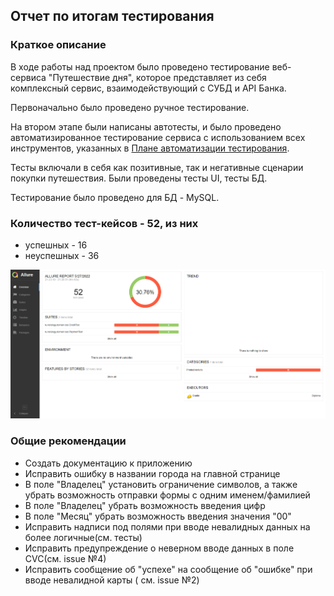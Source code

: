 ## Отчет по итогам тестирования
### Краткое описание
В ходе работы над проектом было проведено тестирование веб-сервиса "Путешествие дня", которое представляет из себя комплексный сервис, взаимодействующий с СУБД и API Банка.

Первоначально было проведено ручное тестирование. 

На втором этапе были написаны автотесты, и было проведено автоматизированное тестирование сервиса с использованием всех инструментов, указанных в [Плане автоматизации тестирования](https://github.com/Vavlauz/Diploma/blob/master/documents/Plan.md). 

Тесты включали в себя как позитивные, так и негативные сценарии покупки путешествия. Были проведены тесты UI, тесты БД. 

Тестирование было проведено для БД - MySQL.
### Количество тест-кейсов - 52, из них
- успешных - 16
- неуспешных - 36

![](documents/AllureReport.png)

### Общие рекомендации
- Создать документацию к приложению 
- Исправить ошибку в названии города на главной странице
- В поле "Владелец" установить ограничение символов, а также убрать возможность отправки формы с одним именем/фамилией
- В поле "Владелец" убрать возможность введения цифр
- В поле "Месяц" убрать возможность введения значения "00"
- Исправить надписи под полями при вводе невалидных данных на более логичные(см. тесты)
- Исправить предупреждение о неверном вводе данных в поле CVC(см. issue №4)
- Исправить сообщение об "успехе" на сообщение об "ошибке" при вводе невалидной карты ( см. issue №2)
